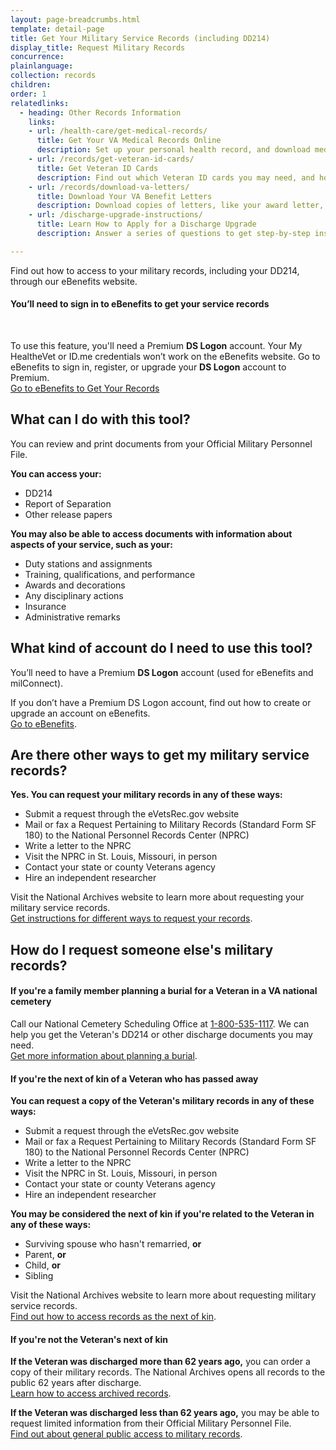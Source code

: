```yaml
---
layout: page-breadcrumbs.html
template: detail-page
title: Get Your Military Service Records (including DD214)
display_title: Request Military Records
concurrence:
plainlanguage:
collection: records
children:
order: 1
relatedlinks:
  - heading: Other Records Information
    links:
    - url: /health-care/get-medical-records/
      title: Get Your VA Medical Records Online
      description: Set up your personal health record, and download medical records, reports, and images to share with your VA and non-VA doctors.
    - url: /records/get-veteran-id-cards/
      title: Get Veteran ID Cards
      description: Find out which Veteran ID cards you may need, and how to request them.
    - url: /records/download-va-letters/
      title: Download Your VA Benefit Letters
      description: Download copies of letters, like your award letter, for certain benefits.
    - url: /discharge-upgrade-instructions/
      title: Learn How to Apply for a Discharge Upgrade
      description: Answer a series of questions to get step-by-step instructions on how to apply for a discharge upgrade or correction. If your discharge gets upgraded, you'll be eligible for the VA benefits you earned during your period of service.

---
```


<div itemscope itemtype="http://schema.org/FAQPage">
<div itemprop="description" class="va-introtext">

Find out how to access to your military records, including your DD214, through our eBenefits website.

</div>

<div class="va-sign-in-alert usa-alert usa-alert-info">
  <div class="usa-alert-body">
    <h4 class="usa-alert-heading">You’ll need to sign in to eBenefits to get your service records</h4>
    <br>
  <p class="usa-alert-text">To use this feature, you'll need a Premium <b>DS Logon</b> account. Your My HealtheVet or ID.me credentials won’t work on the eBenefits website. Go to eBenefits to sign in, register, or upgrade your <b>DS Logon</b> account to Premium.<br>
      <a class="usa-button-primary" href="https://www.ebenefits.va.gov/ebenefits/about/feature?feature=military-personnel-file">Go to eBenefits to Get Your Records</a>
    </p>
  </div>
</div>

<div itemscope itemtype="http://schema.org/Question">

<h2 itemprop="name">What can I do with this tool?</h2>
<div itemprop="acceptedAnswer" itemscope itemtype="http://schema.org/Answer">
<div itemprop="text">

You can review and print documents from your Official Military Personnel File.

<b>You can access your:</b>
<ul>
  <li>DD214</li>
  <li>Report of Separation</li>
  <li>Other release papers</li>
</ul>

<b>You may also be able to access documents with information about aspects of your service, such as your:</b>
<ul>
  <li>Duty stations and assignments</li>
  <li>Training, qualifications, and performance</li>
  <li>Awards and decorations</li>
  <li>Any disciplinary actions</li>
  <li>Insurance</li>
  <li>Administrative remarks</li>
</ul>

</div>
</div>
</div>

<div itemscope itemtype="http://schema.org/Question">

<h2 itemprop="name">What kind of account do I need to use this tool?</h2>
<div itemprop="acceptedAnswer" itemscope itemtype="http://schema.org/Answer">
<div itemprop="text">

You’ll need to have a Premium <b>DS Logon</b> account (used for eBenefits and milConnect).

If you don’t have a Premium DS Logon account, find out how to create or upgrade an account on eBenefits. <br>
<a href="https://www.ebenefits.va.gov/ebenefits/about/feature?feature=military-personnel-file">Go to eBenefits</a>.

</div>
</div>
</div>

<div itemscope itemtype="http://schema.org/Question">

<h2 itemprop="name">Are there other ways to get my military service records?</h2>
<div itemprop="acceptedAnswer" itemscope itemtype="http://schema.org/Answer">
<div itemprop="text">

<b>Yes. You can request your military records in any of these ways:</b>

<ul>
  <li>Submit a request through the eVetsRec.gov website</li>
  <li>Mail or fax a Request Pertaining to Military Records (Standard Form SF 180) to the National Personnel Records Center (NPRC)</li>
  <li>Write a letter to the NPRC</li>
  <li>Visit the NPRC in St. Louis, Missouri, in person</li>
  <li>Contact your state or county Veterans agency</li>
  <li>Hire an independent researcher</li>
</ul>

Visit the National Archives website to learn more about requesting your military service records. <br>
<a target="_blank" rel="noopener noreferrer" href="https://www.archives.gov/veterans/military-service-records">Get instructions for different ways to request your records</a>.

</div>
</div>
</div>

<div itemscope itemtype="http://schema.org/Question">

<h2 itemprop="name">How do I request someone else's military records?</h2>
<div itemprop="acceptedAnswer" itemscope itemtype="http://schema.org/Answer">
<div itemprop="text">

<h4>If you're a family member planning a burial for a Veteran in a VA national cemetery</h4>

Call our National Cemetery Scheduling Office at <a href="tel:+18005351117">1-800-535-1117</a>. We can help you get the Veteran's DD214 or other discharge documents you may need. <br>
<a href="/burials-memorials/plan-a-burial/">Get more information about planning a burial</a>.

<h4>If you're the next of kin of a Veteran who has passed away</h4>

<b>You can request a copy of the Veteran's military records in any of these ways:</b>
<ul>
  <li>Submit a request through the eVetsRec.gov website</li>
  <li>Mail or fax a Request Pertaining to Military Records (Standard Form SF 180) to the National Personnel Records Center (NPRC)</li>
  <li>Write a letter to the NPRC</li>
  <li>Visit the NPRC in St. Louis, Missouri, in person</li>
  <li>Contact your state or county Veterans agency</li>
  <li>Hire an independent researcher</li>
</ul>

<b>You may be considered the next of kin if you're related to the Veteran in any of these ways:</b>
<ul>
  <li>Surviving spouse who hasn't remarried, <b>or</b></li>
  <li>Parent, <b>or</b></li>
  <li>Child, <b>or</b></li>
  <li>Sibling
</ul>

Visit the National Archives website to learn more about requesting military service records. <br>
<a target="_blank" rel="noopener noreferrer" href="https://www.archives.gov/personnel-records-center/ompf-access">Find out how to access records as the next of kin</a>.

<h4>If you're not the Veteran's next of kin</h4>

<b>If the Veteran was discharged more than 62 years ago,</b> you can order a copy of their military records. The National Archives opens all records to the public 62 years after discharge. <br>
<a target="_blank" rel="noopener noreferrer" href="https://www.archives.gov/personnel-records-center/military-personnel/ompf-archival-requests">Learn how to access archived records</a>. <br>

<b>If the Veteran was discharged less than 62 years ago,</b> you may be able to request limited information from their Official Military Personnel File. <br>
<a target="_blank" rel="noopener noreferrer" href="https://www.archives.gov/personnel-records-center/ompf-access-public">Find out about general public access to military records</a>.

</div>
</div>
</div>
</div>
